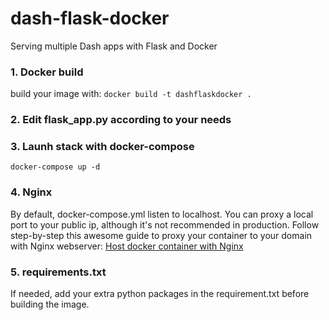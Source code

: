 # dash-flask-docker
Serving multiple Dash apps with Flask and Docker

### 1. Docker build
build your image with:
```docker build -t dashflaskdocker .```

### 2. Edit flask_app.py according to your needs

### 3. Launh stack with docker-compose 
```docker-compose up -d```

### 4. Nginx
By default, docker-compose.yml listen to localhost.
You can proxy a local port to your public ip, although it's not recommended in production.
Follow step-by-step this awesome guide to proxy your container to your domain with Nginx webserver:
[Host docker container with Nginx](https://www.digitalocean.com/community/questions/how-to-host-multiple-docker-containers-on-a-single-droplet-with-nginx-reverse-proxy)

### 5. requirements.txt
If needed, add your extra python packages in the requirement.txt before building the image.
